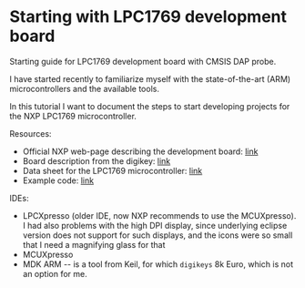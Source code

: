 Starting with LPC1769 development board
===

Starting guide for LPC1769 development board with CMSIS DAP probe.

I have started recently to familiarize myself with the 
state-of-the-art (ARM) microcontrollers and the available tools.

In this tutorial I want to document the steps to start
developing projects for the NXP LPC1769 microcontroller.



Resources:
* Official NXP web-page describing the development board: [link][1]
* Board description from the digikey: [link][2]
* Data sheet for the LPC1769 microcontroller: [link][3]
* Example code: [link][4]

IDEs:
* LPCXpresso (older IDE, now NXP recommends to use the MCUXpresso).
	I had also problems with the high DPI display, since underlying eclipse 
	version does not support for such displays, and the icons were so
	small that I need a magnifying glass for that
* MCUXpresso
* MDK ARM -- is a tool from Keil, for which `digikeys` 8k Euro, which 
  is not an option for me.



[1]: https://www.nxp.com/support/developer-resources/hardware-development-tools/lpcxpresso-boards/lpcxpresso-board-for-lpc1769-with-cmsis-dap-probe:OM13085

[2]: https://media.digikey.com/pdf/Data%20Sheets/NXP%20PDFs/OM13085_web.pdf

[3]: https://www.nxp.com/docs/en/data-sheet/LPC1769_68_67_66_65_64_63.pdf

[4]: https://www.nxp.com/support/developer-resources/software-development-tools/lpc-developer-resources-/lpcopen-libraries-and-examples/lpcopen-software-development-platform-lpc17xx:LPCOPEN-SOFTWARE-FOR-LPC17XX

